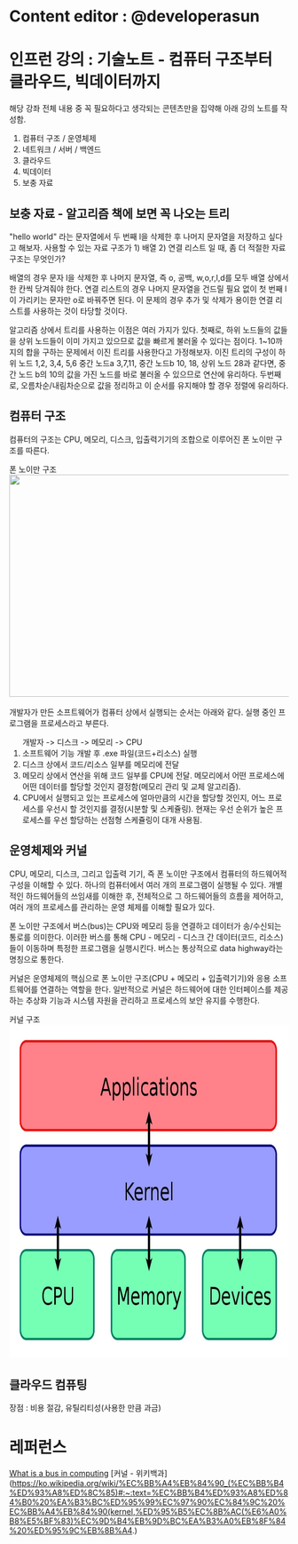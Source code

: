 # Content editor : @developerasun

# 인프런 강의 : 기술노트 - 컴퓨터 구조부터 클라우드, 빅데이터까지
해당 강좌 전체 내용 중 꼭 필요하다고 생각되는 콘텐츠만을 집약해 아래 강의 노트를 작성함. 

<ol>
    <li>컴퓨터 구조 / 운영체제</li>
    <li>네트워크 / 서버 / 백엔드</li>
    <li>클라우드</li>
    <li>빅데이터</li>
    <li>보충 자료</li>
</ol>

## 보충 자료 - 알고리즘 책에 보면 꼭 나오는 트리
<p>
"hello world" 라는 문자열에서 두 번째 l을 삭제한 후 나머지 문자열을 저장하고 싶다고 해보자. 사용할 수 있는 자료 구조가 1) 배열 2) 연결 리스트 일 때, 좀 더 적절한 자료 구조는 무엇인가? 
</p>
<p>
배열의 경우 문자 l을 삭제한 후 나머지 문자열, 즉 o, 공백, w,o,r,l,d를 모두 배열 상에서 한 칸씩 당겨줘야 한다. 연결 리스트의 경우 나머지 문자열을 건드릴 필요 없이 첫 번째 l이 가리키는 문자만 o로 바꿔주면 된다. 이 문제의 경우 추가 및 삭제가 용이한 연결 리스트를 사용하는 것이 타당할 것이다.  
</p>
<p>
알고리즘 상에서 트리를 사용하는 이점은 여러 가지가 있다. 첫째로, 하위 노드들의 값들을 상위 노드들이 이미 가지고 있으므로 값을 빠르게 불러올 수 있다는 점이다. 1~10까지의 합을 구하는 문제에서 이진 트리를 사용한다고 가정해보자. 이진 트리의 구성이 하위 노드 1,2, 3,4, 5,6 중간 노드a 3,7,11, 중간 노드b 10, 18, 상위 노드 28과 같다면, 중간 노드 b의 10의 값을 가진 노드를 바로 불러올 수 있으므로 연산에 유리하다. 두번째로, 오름차순/내림차순으로 값을 정리하고 이 순서를 유지해야 할 경우 정렬에 유리하다. 
</p>

## 컴퓨터 구조 
컴퓨터의 구조는 CPU, 메모리, 디스크, 입출력기기의 조합으로 이루어진 폰 노이만 구조를 따른다.

<span>폰 노이만 구조</span><br/>
<img src=".폰-노이만-구조.jpg" width=800px, height=400px />

개발자가 만든 소프트웨어가 컴퓨터 상에서 실행되는 순서는 아래와 같다. 실행 중인 프로그램을 프로세스라고 부른다.  

<ol>
개발자 -> 디스크 -> 메모리 -> CPU
    <li>소프트웨어 기능 개발 후 .exe 파일(코드+리소스) 실행</li>
    <li>디스크 상에서 코드/리소스 일부를 메모리에 전달</li>
    <li>메모리 상에서 연산을 위해 코드 일부를 CPU에 전달. 메모리에서 어떤 프로세스에 어떤 데이터를 할당할 것인지 결정함(메모리 관리 및 교체 알고리즘).</li>
    <li>CPU에서 실행되고 있는 프로세스에 얼마만큼의 시간을 할당할 것인지, 어느 프로세스를 우선시 할 것인지를 결정(시분할 및 스케쥴링). 현재는 우선 순위가 높은 프로세스를 우선 할당하는 선점형 스케쥴링이 대개 사용됨.</li>
</ol>

## 운영체제와 커널
<p>
CPU, 메모리, 디스크, 그리고 입출력 기기, 즉 폰 노이만 구조에서 컴퓨터의 하드웨어적 구성을 이해할 수 있다. 하나의 컴퓨터에서 여러 개의 프로그램이 실행될 수 있다. 개별적인 하드웨어들의 쓰임새를 이해한 후, 전체적으로 그 하드웨어들의 흐름을 제어하고, 여러 개의 프로세스를 관리하는 운영 체제를 이해할 필요가 있다.
</p>
<p>
폰 노이만 구조에서 버스(bus)는 CPU와 메모리 등을 연결하고 데이터가 송/수신되는 통로를 의미한다. 이러한 버스를 통해 CPU - 메모리 - 디스크 간 데이터(코드, 리소스)들이 이동하며 특정한 프로그램을 실행시킨다. 버스는 통상적으로 data highway라는 명칭으로 통한다. 
</p>
<p>
커널은 운영체제의 핵심으로 폰 노이만 구조(CPU + 메모리 + 입출력기기)와 응용 소프트웨어를 연결하는 역할을 한다. 일반적으로 커널은 하드웨어에 대한 인터페이스를 제공하는 추상화 기능과 시스템 자원을 관리하고 프로세스의 보안 유지를 수행한다. 
</p>

<span>커널 구조</span><br/>
<img src="./커널.jpg" width=800px height=600px />

## 클라우드 컴퓨팅
장점 : 비용 절감, 유틸리티성(사용한 만큼 과금)

# 레퍼런스
[What is a bus in computing](https://en.wikipedia.org/wiki/Bus_(computing))
[커널 - 위키백과](https://ko.wikipedia.org/wiki/%EC%BB%A4%EB%84%90_(%EC%BB%B4%ED%93%A8%ED%8C%85)#:~:text=%EC%BB%B4%ED%93%A8%ED%84%B0%20%EA%B3%BC%ED%95%99%EC%97%90%EC%84%9C%20%EC%BB%A4%EB%84%90(kernel,%ED%95%B5%EC%8B%AC(%E6%A0%B8%E5%BF%83)%EC%9D%B4%EB%9D%BC%EA%B3%A0%EB%8F%84%20%ED%95%9C%EB%8B%A4.)
